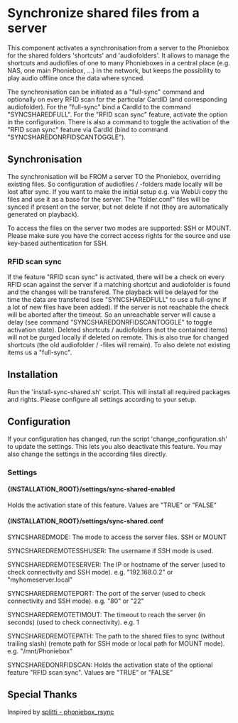 # Synchronize shared files from a server

This component activates a synchronisation from a server to the Phoniebox for the shared folders 'shortcuts' and 'audiofolders'.
It allows to manage the shortcuts and audiofiles of one to many Phonieboxes in a central place (e.g. NAS, one main Phoniebox, ...) in the network, but keeps the possibility to play audio offline once the data where synced.

The synchronisation can be initiated as a "full-sync" command and optionally on every RFID scan for the particular CardID (and corresponding audiofolder).
For the "full-sync" bind a CardId to the command "SYNCSHAREDFULL".
For the "RFID scan sync" feature, activate the option in the configuration. There is also a command to toggle the activation of the "RFID scan sync" feature via CardId (bind to command "SYNCSHAREDONRFIDSCANTOGGLE").

## Synchronisation

The synchronisation will be FROM a server TO the Phoniebox, overriding existing files. So configuration of audiofiles / -folders made locally will be lost after sync.
If you want to make the initial setup e.g. via WebUi copy the files and use it as a base for the server.
The "folder.conf" files will be synced if present on the server, but not delete if not (they are automatically generated on playback).

To access the files on the server two modes are supported: SSH or MOUNT.
Please make sure you have the correct access rights for the source and use key-based authentication for SSH.

### RFID scan sync

If the feature "RFID scan sync" is activated, there will be a check on every RFID scan against the server if a matching shortcut and audiofolder is found and the changes will be transfered.
The playback will be delayed for the time the data are transfered (see "SYNCSHAREDFULL" to use a full-sync if a lot of new files have been added).
If the server is not reachable the check will be aborted after the timeout. So an unreachable server will cause a delay (see command "SYNCSHAREDONRFIDSCANTOGGLE" to toggle activation state).
Deleted shortcuts / audiofolders (not the contained items) will not be purged locally if deleted on remote. This is also true for changed shortcuts (the old audiofolder / -files will remain). To also delete not existing items us a "full-sync".

## Installation

Run the 'install-sync-shared.sh' script. This will install all required packages and rights.
Please configure all settings according to your setup.

## Configuration

If your configuration has changed, run the script 'change_configuration.sh' to update the settings. This lets you also deactivate this feature.
You may also change the settings in the according files directly.

### Settings

#### {INSTALLATION_ROOT}/settings/sync-shared-enabled

Holds the activation state of this feature. Values are "TRUE" or "FALSE"

#### {INSTALLATION_ROOT}/settings/sync-shared.conf

SYNCSHAREDMODE: The mode to access the server files. SSH or MOUNT

SYNCSHAREDREMOTESSHUSER: The username if SSH mode is used.

SYNCSHAREDREMOTESERVER: The IP or hostname of the server (used to check connectivity and SSH mode). e.g. "192.168.0.2" or "myhomeserver.local"

SYNCSHAREDREMOTEPORT: The port of the server (used to check connectivity and SSH mode). e.g. "80" or "22"

SYNCSHAREDREMOTETIMOUT: The timeout to reach the server (in seconds) (used to check connectivity). e.g. 1

SYNCSHAREDREMOTEPATH: The path to the shared files to sync (without trailing slash) (remote path for SSH mode or local path for MOUNT mode). e.g. "/mnt/Phoniebox"

SYNCSHAREDONRFIDSCAN: Holds the activation state of the optional feature "RFID scan sync". Values are "TRUE" or "FALSE"

## Special Thanks

Inspired by [splitti - phoniebox_rsync](https://github.com/splitti/phoniebox_rsync)

